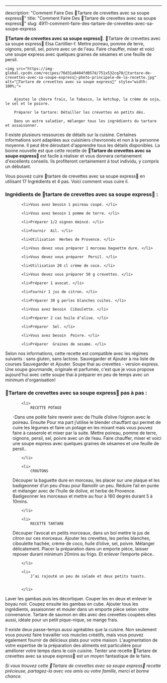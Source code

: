 ---
description: "Comment Faire Des 💚Tartare de crevettes avec sa soupe express💚"
title: "Comment Faire Des 💚Tartare de crevettes avec sa soupe express💚"
slug: 4911-comment-faire-des-tartare-de-crevettes-avec-sa-soupe-express

<p>
	<strong>💚Tartare de crevettes avec sa soupe express💚</strong>. 
	💚Tartare de crevettes avec sa soupe express💚 Elsa Cartillier-f. Mettre poireau, pomme de terre, oignons, persil, sel, poivre avec un de l&#39;eau. Faire chauffer, mixer et voici une soupe express avec quelques graines de sésames et une feuille de persil.
</p>
<p>
	
	<img src="https://img-global.cpcdn.com/recipes/76d31a0404fd057d/751x532cq70/💚tartare-de-crevettes-avec-sa-soupe-express💚-photo-principale-de-la-recette.jpg" alt="💚Tartare de crevettes avec sa soupe express💚" style="width: 100%;">
	
	
		Ajoutez le chèvre frais, le Tabasco, le ketchup, la crème de soja, le sel et le poivre.
	
		Préparer le tartare: Détailler les crevettes en petits dés.
	
		Dans un autre saladier, mélanger tous les ingrédients du tartare et assaisonner.
	
</p>

Il existe plusieurs ressources de détails sur la cuisine. Certaines informations sont adaptées aux cuisiniers chevronnés et non à la personne moyenne. Il peut être déroutant d'apprendre tous les détails disponibles. La bonne nouvelle est que cette recette de <strong> 💚Tartare de crevettes avec sa soupe express💚 </strong> est facile à réaliser et vous donnera certainement d'excellents conseils. Ils profiteront certainement à tout individu, y compris un débutant.

<!--inarticleads1-->

Vous pouvez cuire 💚tartare de crevettes avec sa soupe express💚 en utilisant 17 Ingrédients et 4 pas. Voici comment vous cuire il.

<h3>Ingrédients de 💚tartare de crevettes avec sa soupe express💚 :</h3>

<ol>
	
		<li>Vous avez besoin 1 poireau coupé. </li>
	
		<li>Vous avez besoin 1 pomme de terre. </li>
	
		<li>Préparer 1/2 oignon émincé. </li>
	
		<li>Fournir  Ail. </li>
	
		<li>Utilisation  Herbes de Provence. </li>
	
		<li>Vous devez vous préparer 1 morceau baguette dure. </li>
	
		<li>Vous devez vous préparer  Persil. </li>
	
		<li>Utilisation 20 cl crème de coco. </li>
	
		<li>Vous devez vous préparer 50 g crevettes. </li>
	
		<li>Préparer 1 avocat. </li>
	
		<li>Fournir 1 jus de citron. </li>
	
		<li>Préparer 30 g perles blanches cuites. </li>
	
		<li>Vous avez besoin  Ciboulette. </li>
	
		<li>Préparer 2 cas huile d’olive. </li>
	
		<li>Préparer  Sel. </li>
	
		<li>Vous avez besoin  Poivre. </li>
	
		<li>Préparer  Graines de sesame. </li>
	
</ol>

Selon nos informations, cette recette est compatible avec les régimes suivants : sans gluten, sans lactose. Sauvegarder et Ajouter à ma liste de courses Sauvegarder et Ajouter. Soupe thai au crevettes - version express. Une soupe gourmande, originale et parfumée, c&#39;est que je vous propose aujourd&#39;hui avec cette soupe thai à préparer en peu de temps avec un minimum d&#39;organisation! 

<!--inarticleads2-->

<h3>💚Tartare de crevettes avec sa soupe express💚 pas à pas :</h3>

<ol>
	
		<li>
			RECETTE POTAGE
-Dans une poêle faire revenir avec de l’huile d’olive l’oignon avec le poireau.
Ensuite Pour ma part j’utilise le blender chauffant qui permet de cuire les légumes et faire un potage en les mixant mais vous pouvez faire à casserole et mixer par la suite. 
Mettre poireau, pomme de terre, oignons, persil, sel, poivre avec un de l’eau. Faire chauffer, mixer et voici une soupe express avec quelques graines de sésames et une feuille de persil..
			
			
		</li>
	
		<li>
			CROUTONS
Découper la baguette dure en morceau, les placer sur une plaque et les badigeonner d’un peu d’eau pour Ramollir un peu. 
Réduire l’ail en purée et mélanger avec de l’huile de dolive, et herbe de Provence.
Badigeonner les morceaux et mettre au four à 160 degrés durant 5 à 10mins.
			
			
		</li>
	
		<li>
			RECETTE TARTARE
Découper l’avocat en petits morceaux, dans un bol mettre le jus de citron sur ces morceaux.
Ajouter les crevettes, les perles blanches, ciboulette hachée, crème de coco, huile d’olive, sel, poivre. Mélanger délicatement.
Placer la préparation dans un emporte pièce, laisser reposer durant minimum 20mins au frigo.
Et enlever l’emporte pièce..
			
			
		</li>
	
		<li>
			J’ai rajouté un peu de salade et deux petits toasts.
			
			
		</li>
	
</ol>

Laver les gambas puis les décortiquer. Couper les en deux et enlever le boyau noir. Coupez ensuite les gambas en cube. Ajouter tous les ingrédients, assaisonner et mouler dans un emporte pièce selon votre convenance. Tartare de saumon en dès avec des crevettes coupées elles aussi, idéale pour un petit pique-nique, se mange frais. 

<!--inarticleads1-->

<p>
Il existe deux passe-temps aussi agréables que la cuisine. Non seulement vous pouvez faire travailler vos muscles créatifs, mais vous pouvez également fournir de délicieux plats pour votre maison. L'augmentation de votre expertise de la préparation des aliments est particulière pour améliorer votre temps dans le coin cuisine. Tenter une recette 💚Tartare de crevettes avec sa soupe express💚 est un moyen fantastique de le faire.
</p>

<p>
<i>Si vous trouvez cette 💚Tartare de crevettes avec sa soupe express💚 recette précieuse, partagez-la avec vos amis ou votre famille, merci et bonne chance.</i>
</p>
